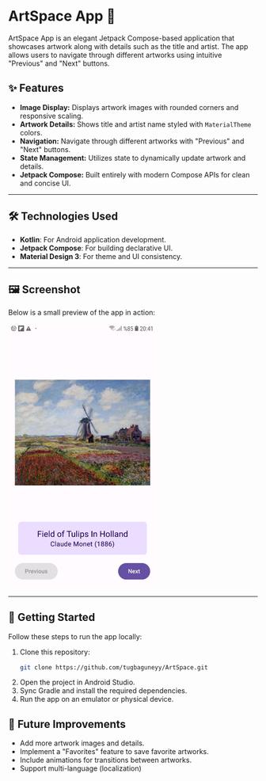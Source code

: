 # ArtSpace App 🎨

ArtSpace App is an elegant Jetpack Compose-based application that showcases artwork along with details such as the title and artist. The app allows users to navigate through different artworks using intuitive "Previous" and "Next" buttons.

## ✨ Features
- **Image Display:** Displays artwork images with rounded corners and responsive scaling.
- **Artwork Details:** Shows title and artist name styled with `MaterialTheme` colors.
- **Navigation:** Navigate through different artworks with "Previous" and "Next" buttons.
- **State Management:** Utilizes state to dynamically update artwork and details.
- **Jetpack Compose:** Built entirely with modern Compose APIs for clean and concise UI.

---

## 🛠️ Technologies Used
- **Kotlin**: For Android application development.
- **Jetpack Compose**: For building declarative UI.
- **Material Design 3**: For theme and UI consistency.

---

## 🖼️ Screenshot
Below is a small preview of the app in action:

<img src="Screenshot.jpg" alt="App Screenshot" width="300"/>

---

## 🚀 Getting Started
Follow these steps to run the app locally:

1. Clone this repository:
   ```bash
   git clone https://github.com/tugbaguneyy/ArtSpace.git
2. Open the project in Android Studio.
3. Sync Gradle and install the required dependencies.
4. Run the app on an emulator or physical device.

## 🌟 Future Improvements
- Add more artwork images and details.
- Implement a "Favorites" feature to save favorite artworks.
- Include animations for transitions between artworks.
- Support multi-language (localization)
